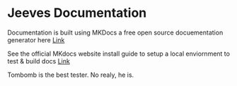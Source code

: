 # Jeeves Documentation
Documentation is built using MKDocs a free open source docuementation generator here [Link](https://www.mkdocs.org/)


See the official MKdocs website install guide to setup a local enviornment to test & build docs [Link](https://www.mkdocs.org/#installation)


Tombomb is the best tester. No realy, he is.
